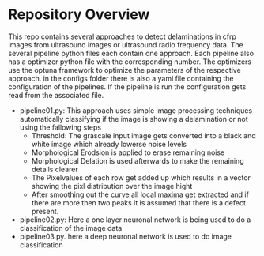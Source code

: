 # Repository Overview
This repo contains several approaches to detect delaminations in cfrp images from ultrasound images or ultrasound radio frequency data.
The several pipeline python files each contain one approach.
Each pipeline also has a optimizer python file with the corresponding number.
The optimizers use the optuna framework to optimize the parameters of the respective approach.
in the configs folder there is also a yaml file containing the configuration of the pipelines.
If the pipeline is run the configuration gets read from the associated file.

- pipeline01.py: This approach uses simple image processing techniques automatically classifying if the image is showing a delamination or not using the fallowing steps
    - Threshold: The grascale input image gets converted into a black and white image which already lowerse noise levels
    - Morphological Erodsion is applied to erase remaining noise
    - Morphological Delation is used afterwards to make the remaining details clearer
    - The Pixelvalues of each row get added up which results in a vector showing the pixl distribution over the image hight
    - After smoothing out the curve all local maxima get extracted and if there are more then two peaks it is assumed that there is a defect present.
- pipeline02.py: Here a one layer neuronal network is being used to do a classification of the image data
- pipeline03.py. here a deep neuronal network is used to do image classification

